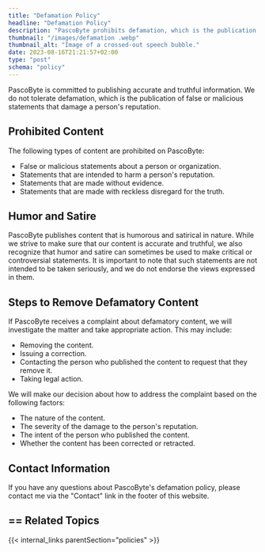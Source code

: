 ```yaml
---
title: "Defamation Policy"
headline: "Defamation Policy"
description: "PascoByte prohibits defamation, which is the publication of false or malicious statements that damage a person's reputation. Learn more about our defamation policy."
thumbnail: "/images/defamation .webp"
thumbnail_alt: "Image of a crossed-out speech bubble."
date: 2023-08-16T21:21:57+02:00
type: "post"
schema: "policy"
---
```


PascoByte is committed to publishing accurate and truthful information. We do not tolerate defamation, which is the publication of false or malicious statements that damage a person's reputation.

## Prohibited Content

The following types of content are prohibited on PascoByte:

- False or malicious statements about a person or organization.
- Statements that are intended to harm a person's reputation.
- Statements that are made without evidence.
- Statements that are made with reckless disregard for the truth.

## Humor and Satire

PascoByte publishes content that is humorous and satirical in nature. While we strive to make sure that our content is accurate and truthful, we also recognize that humor and satire can sometimes be used to make critical or controversial statements. It is important to note that such statements are not intended to be taken seriously, and we do not endorse the views expressed in them.

## Steps to Remove Defamatory Content

If PascoByte receives a complaint about defamatory content, we will investigate the matter and take appropriate action. This may include:

- Removing the content.
- Issuing a correction.
- Contacting the person who published the content to request that they remove it.
- Taking legal action.

We will make our decision about how to address the complaint based on the following factors:

- The nature of the content.
- The severity of the damage to the person's reputation.
- The intent of the person who published the content.
- Whether the content has been corrected or retracted.

## Contact Information

If you have any questions about PascoByte's defamation policy, please contact me via the "Contact" link in the footer of this website.

## == Related Topics

{{< internal_links parentSection="policies" >}}
